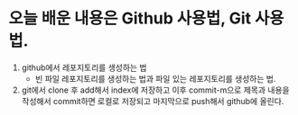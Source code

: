 # 오늘 배운 내용은 Github 사용법, Git 사용법.

1. github에서 레포지토리를 생성하는 법
    - 빈 파일 레포지토리를 생성하는 법과 파일 있는 레포지토리를 생성하는 법.
2. git에서 clone 후 add해서 index에 저장하고 이후 commit-m으로 제목과 내용을         작성해서 commit하면 로컬로 저장되고 마지막으로        push해서 github에 올린다. 